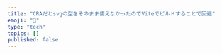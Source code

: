 ```yaml
---
title: "CRAだとsvgの型をそのまま使えなかったのでViteでビルドすることで回避"
emoji: "👋"
type: "tech"
topics: []
published: false
---
```

